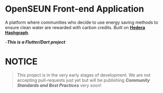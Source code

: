 # OpenSEUN Front-end Application

A platform where communities who decide to use energy saving methods to ensure clean water are rewarded with carbon credits. Built on **[Hedera Hashgraph](https://hedera.com/learning/what-is-hedera-hashgraph "Hedera Hashgraph")**.

-***This is a Flutter/Dart project***

# NOTICE
> This project is in the very early stages of development. We are not accepting pull-requests just yet but will be publishing ***Community Standards and Best Practices*** very soon!
